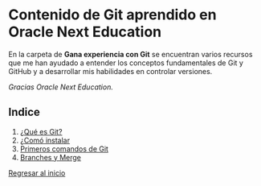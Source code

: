 # Contenido de Git aprendido en Oracle Next Education

En la carpeta de **Gana experiencia con Git** se encuentran varios recursos que me han ayudado a entender los conceptos fundamentales de Git y GitHub y a desarrollar mis habilidades en controlar versiones.

_Gracias Oracle Next Education._

## Indice
1. [¿Qué es Git?](01-que-es.md)
2. [¿Comó instalar](02-como-instalar.md)
3. [Primeros comandos de Git](03-primeros-comandos.md)
4. [Branches y Merge](04-branches.md)

[Regresar al inicio](/README.md)